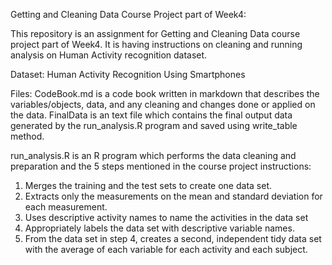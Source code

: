 Getting and Cleaning Data Course Project part of Week4:

This repository is an assignment for Getting and Cleaning Data course project part of Week4. It is having instructions on cleaning and running analysis on Human Activity recognition dataset.

Dataset:
Human Activity Recognition Using Smartphones

Files:
CodeBook.md is a code book written in markdown that describes the variables/objects, data, and any cleaning and changes done or applied on the data. 
FinalData is an text file which contains the final output data generated by the run_analysis.R program and saved using write_table method.

run_analysis.R is an R program which performs the data cleaning and preparation and the 5 steps mentioned in the course project instructions:
1. Merges the training and the test sets to create one data set.
2. Extracts only the measurements on the mean and standard deviation for each measurement.
3. Uses descriptive activity names to name the activities in the data set
4. Appropriately labels the data set with descriptive variable names.
5. From the data set in step 4, creates a second, independent tidy data set with the average of each variable for each activity and each subject.
